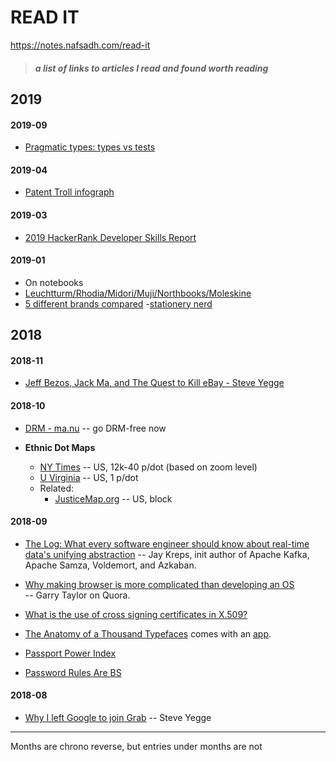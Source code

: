 READ IT
=======
https://notes.nafsadh.com/read-it
> ##### *a list of links to articles I read and found worth reading*


## 2019

#### 2019-09
- [Pragmatic types: types vs tests](https://dev.to/stereobooster/pragmatic-types-type-systems-vs-tests-4k3e)

#### 2019-04
- [Patent Troll infograph](https://www.incimages.com/uploaded_files/image/1940x900/patent_troll-pano_22628.jpg)
  
#### 2019-03
- [2019 HackerRank Developer Skills Report](https://research.hackerrank.com/developer-skills/2019?utm_medium=email&utm_source=drip&utm_campaign=devskills2019&utm_content=group2)  
 
#### 2019-01
 - On notebooks
  - [Leuchtturm/Rhodia/Midori/Muji/Northbooks/Moleskine](https://lauralisscott.com/2017-bullet-journal-comparison-leuchtturm-rhodia-midori-muji-northbooks-moleskine/)
  - [5 different brands compared](http://planwithady.com/en/notebook-comparison-5-different-brands-compared/)
  -[stationery nerd](https://stationerynerd.com/journal-comparison-spreadsheet/)


## 2018

#### 2018-11
 - [Jeff Bezos, Jack Ma, and The Quest to Kill eBay - Steve Yegge](https://medium.com/@steve.yegge/jeff-bezos-jack-ma-and-the-quest-to-kill-ebay-bb4992dc5020)

#### 2018-10 
- [DRM - ma.nu](http://bonkersworld.net/lessons-learned) -- go DRM-free now

- **Ethnic Dot Maps**
  - [NY Times](https://www.nytimes.com/interactive/2015/07/08/us/census-race-map.html) -- US, 
     12k-40 p/dot (based on zoom level)
  - [U Virginia](https://demographics.virginia.edu/DotMap/) -- US, 1 p/dot
  - Related:
      - [JusticeMap.org](http://www.justicemap.org/) -- US, block
      
#### 2018-09
- [The Log: What every software engineer should know about real-time data's unifying 
  abstraction](https://engineering.linkedin.com/distributed-systems/log-what-every-software-engineer-should-know-about-real-time-datas-unifying)
  -- Jay Kreps, init author of Apache Kafka, Apache Samza, Voldemort, and Azkaban.
  
- [Why making browser is more complicated than developing an OS](https://www.quora.com/Why-do-people-say-writing-a-browser-is-harder-than-writing-an-OS/answer/Garry-Taylor-5)  
 -- Garry Taylor on Quora. 
 
- [What is the use of cross signing certificates in X.509?](https://security.stackexchange.com/questions/14043/what-is-the-use-of-cross-signing-certificates-in-x-509)

- [The Anatomy of a Thousand Typefaces](https://medium.com/@getflourish/the-anatomy-of-a-thousand-typefaces-f7b9088eed1)
 comes with an [app](https://getflourish.github.io/anatomy-of-typefaces/app/).
 
- [Passport Power Index](https://www.passportindex.org/byRank.php)

- [Password Rules Are BS](https://blog.codinghorror.com/password-rules-are-bullshit/)
 
#### 2018-08
- [Why I left Google to join Grab](https://medium.com/@steve.yegge/why-i-left-google-to-join-grab-86dfffc0be84) -- Steve Yegge


----
Months are chrono reverse, but entries under months are not
